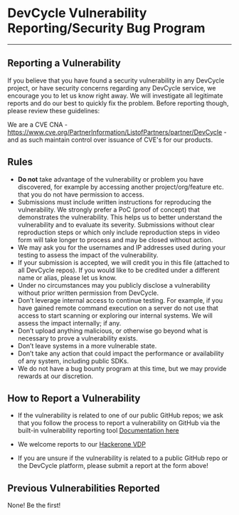 # DevCycle Vulnerability Reporting/Security Bug Program
---

## Reporting a Vulnerability
If you believe that you have found a security vulnerability in any DevCycle project, or have security concerns regarding
any DevCycle service, we encourage you to let us know right away. We will investigate all legitimate reports and do our
best to quickly fix the problem. Before reporting though, please review these guidelines:

We are a CVE CNA - https://www.cve.org/PartnerInformation/ListofPartners/partner/DevCycle - and as such maintain control over issuance of CVE's for our products.

## Rules
- **Do not** take advantage of the vulnerability or problem you have discovered, for example by
accessing another project/org/feature etc. that you do not have permission to access.
- Submissions must include written instructions for reproducing the vulnerability. We strongly prefer a PoC 
(proof of concept) that demonstrates the vulnerability. This helps us to better understand the vulnerability and to evaluate its severity.
Submissions without clear reproduction steps or which only include reproduction steps in video form will take longer to process and may be closed without action.
- We may ask you for the usernames and IP addresses used during your testing to assess the impact of the vulnerability.
- If your submission is accepted, we will credit you in this file (attached to all DevCycle repos).
If you would like to be credited under a different name or alias, please let us know.
- Under no circumstances may you publicly disclose a vulnerability without prior written permission from DevCycle.
- Don’t leverage internal access to continue testing. For example, if you have gained remote command execution on 
a server do not use that access to start scanning or exploring our internal systems. We will assess the impact internally; if any.
- Don’t upload anything malicious, or otherwise go beyond what is necessary to prove a vulnerability exists.
- Don’t leave systems in a more vulnerable state.
- Don’t take any action that could impact the performance or availability of any system, including public SDKs.
- We do not have a bug bounty program at this time, but we may provide rewards at our discretion.

## How to Report a Vulnerability

- If the vulnerability is related to one of our public GitHub repos; we ask that you follow the process to report a
  vulnerability on GitHub via the built-in vulnerability reporting tool [Documentation here](https://docs.github.com/en/code-security/security-advisories/guidance-on-reporting-and-writing-information-about-vulnerabilities/privately-reporting-a-security-vulnerability)

- We welcome reports to our [Hackerone VDP](https://hackerone.com/0f14ce17-36c7-4585-be89-b33f8b2d0f9c/embedded_submissions/new)

- If you are unsure if the vulnerability is related to a public GitHub repo or the DevCycle platform, please submit a report at the form above!

## Previous Vulnerabilities Reported
None! Be the first!
